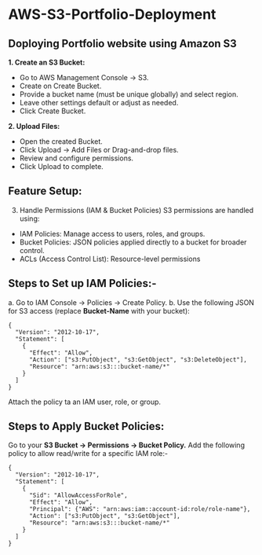# AWS-S3-Portfolio-Deployment

## Doploying Portfolio website using Amazon S3

**1. Create an S3 Bucket:**
* Go to AWS Management Console -> S3.
* Create on Create Bucket.
* Provide a bucket name (must be unique globally) and select region.
* Leave other settings default or adjust as needed.
* Click Create Bucket.

**2. Upload Files:**
* Open the created Bucket.
* Click Upload -> Add Files or Drag-and-drop files.
* Review and configure permissions.
* Click Upload to complete.

## Feature Setup:
3. Handle Permissions (IAM & Bucket Policies)
S3 permissions are handled using:
* IAM Policies: Manage access to users, roles, and groups.
* Bucket Policies: JSON policies applied directly to a bucket for broader control.
* ACLs (Access Control List): Resource-level permissions

## Steps to Set up IAM Policies:-
a. Go to IAM Console -> Policies -> Create Policy.
b. Use the following JSON for S3 access (replace **Bucket-Name** with your bucket):

```
{
  "Version": "2012-10-17",
  "Statement": [
    {
      "Effect": "Allow",
      "Action": ["s3:PutObject", "s3:GetObject", "s3:DeleteObject"],
      "Resource": "arn:aws:s3:::bucket-name/*"
    }
  ]
}

```
Attach the policy ta an IAM user, role, or group.

## Steps to Apply Bucket Policies:
Go to your **S3 Bucket -> Permissions -> Bucket Policy.**
Add the following policy to allow read/write for a specific IAM role:-

```
{
  "Version": "2012-10-17",
  "Statement": [
    {
      "Sid": "AllowAccessForRole",
      "Effect": "Allow",
      "Principal": {"AWS": "arn:aws:iam::account-id:role/role-name"},
      "Action": ["s3:PutObject", "s3:GetObject"],
      "Resource": "arn:aws:s3:::bucket-name/*"
    }
  ]
}

```
